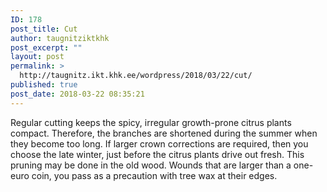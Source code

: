 ```yaml
---
ID: 178
post_title: Cut
author: taugnitziktkhk
post_excerpt: ""
layout: post
permalink: >
  http://taugnitz.ikt.khk.ee/wordpress/2018/03/22/cut/
published: true
post_date: 2018-03-22 08:35:21
---
```

Regular cutting keeps the spicy, irregular growth-prone citrus plants compact. Therefore, the branches are shortened during the summer when they become too long. If larger crown corrections are required, then you choose the late winter, just before the citrus plants drive out fresh. This pruning may be done in the old wood. Wounds that are larger than a one-euro coin, you pass as a precaution with tree wax at their edges.